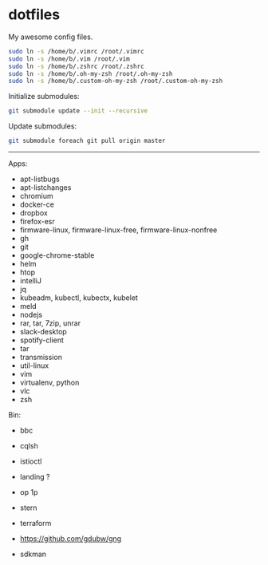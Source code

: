 dotfiles
========

My awesome config files.

```bash
sudo ln -s /home/b/.vimrc /root/.vimrc
sudo ln -s /home/b/.vim /root/.vim
sudo ln -s /home/b/.zshrc /root/.zshrc
sudo ln -s /home/b/.oh-my-zsh /root/.oh-my-zsh
sudo ln -s /home/b/.custom-oh-my-zsh /root/.custom-oh-my-zsh
```

Initialize submodules:
```bash
git submodule update --init --recursive
```

Update submodules:
```bash
git submodule foreach git pull origin master
```

---

Apps:

* apt-listbugs
* apt-listchanges
* chromium
* docker-ce
* dropbox
* firefox-esr
* firmware-linux, firmware-linux-free, firmware-linux-nonfree
* gh
* git
* google-chrome-stable
* helm
* htop
* intelliJ
* jq
* kubeadm, kubectl, kubectx, kubelet
* meld
* nodejs
* rar, tar, 7zip, unrar
* slack-desktop
* spotify-client
* tar
* transmission
* util-linux
* vim
* virtualenv, python
* vlc
* zsh

Bin:
* bbc
* cqlsh
* istioctl
* landing ?
* op 1p
* stern
* terraform

* https://github.com/gdubw/gng
* sdkman

